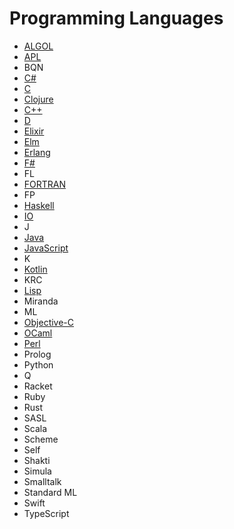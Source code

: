 # Programming Languages

* [ALGOL](https://www.howtoinstall.me/ubuntu/18-04/algol68g/)
* [APL](https://www.gnu.org/software/apl/)
* BQN
* [C#](https://www.c-sharpcorner.com/blogs/running-c-sharp-code-into-ubuntu-os1)
* [C](https://linuxconfig.org/how-to-install-gcc-the-c-compiler-on-ubuntu-20-04-lts-focal-fossa-linux)
* [Clojure](https://ericnormand.me/guide/how-to-install-clojure#linux)
* [C++](https://linuxconfig.org/how-to-install-g-the-c-compiler-on-ubuntu-18-04-bionic-beaver-linux)
* [D](https://dlang.org/download.html)
* [Elixir](https://elixir-lang.org/install.html#gnulinux)
* [Elm](https://github.com/elm/compiler/blob/master/installers/linux/README.md)
* [Erlang](https://riptutorial.com/erlang/example/2791/build-and-install-erlang-otp-on-ubuntu)
* [F#](https://www.digitalocean.com/community/tutorials/how-to-install-f-and-set-up-a-local-programming-environment-on-ubuntu-18-04)
* FL
* [FORTRAN](https://askubuntu.com/questions/1214032/how-to-install-fortran-on-ubuntu)
* FP
* [Haskell](https://riptutorial.com/haskell/example/898/hello--world-#:~:text=A%20basic%20%22Hello%2C%20World!,putStrLn%20%22Hello%2C%20World!%22)
* [IO](https://iolanguage.org/guide/guide.html#Introduction-Interactive-Mode)
* J
* [Java](https://www.digitalocean.com/community/tutorials/how-to-install-java-with-apt-on-ubuntu-18-04)
* [JavaScript](https://www.digitalocean.com/community/tutorials/how-to-install-node-js-on-ubuntu-20-04)
* K
* [Kotlin](https://linuxconfig.org/how-to-install-kotlin-on-ubuntu-20-04-focal-fossa-linux)
* KRC
* [Lisp](https://www.geeksforgeeks.org/how-to-install-lisp-on-linux/)
* Miranda
* ML
* [Objective-C](https://askubuntu.com/questions/328343/how-to-compile-build-and-run-objective-c-program-in-ubuntu-using-terminal)
* [OCaml](https://www.cyberithub.com/how-to-install-ocaml-programming-language-on-ubuntu-20-04-lts/)
* [Perl](https://linuxhint.com/how-to-create-and-run-a-perl-script-in-ubuntu-20-04-lts/)
* Prolog
* Python
* Q
* Racket
* Ruby
* Rust
* SASL
* Scala
* Scheme
* Self
* Shakti
* Simula
* Smalltalk
* Standard ML
* Swift
* TypeScript
